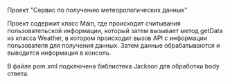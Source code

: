 Проект "Сервис по получению метеорологических данных"

Проект содержит класс Main, где происходит считывания пользовательской информации, который затем вызывает метод getData из класса Weather, в котором происходит вызов API с информации пользователя для получения данных. Затем данные обрабатываются и выводится информация в консоль.

В файле pom.xml подключена библиотека Jackson для обработки body ответа.
